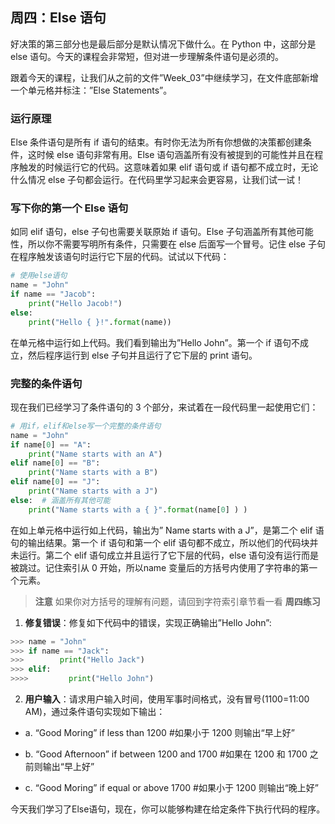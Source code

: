 ## 周四：Else 语句

好决策的第三部分也是最后部分是默认情况下做什么。在 Python 中，这部分是 else 语句。今天的课程会非常短，但对进一步理解条件语句是必须的。

跟着今天的课程，让我们从之前的文件”Week_03”中继续学习，在文件底部新增一个单元格并标注：”Else Statements”。

### 运行原理

Else 条件语句是所有 if 语句的结束。有时你无法为所有你想做的决策都创建条件，这时候 else 语句非常有用。Else 语句涵盖所有没有被提到的可能性并且在程序触发的时候运行它的代码。这意味着如果 elif 语句或 if 语句都不成立时，无论什么情况 else 子句都会运行。在代码里学习起来会更容易，让我们试一试！

### 写下你的第一个 Else 语句

如同 elif 语句，else 子句也需要关联原始 if 语句。Else 子句涵盖所有其他可能性，所以你不需要写明所有条件，只需要在 else 后面写一个冒号。记住 else 子句在程序触发该语句时运行它下层的代码。试试以下代码：

```python
# 使用else语句
name = "John"
if name == "Jacob":
    print("Hello Jacob!")
else:
    print("Hello { }!".format(name))
```

在单元格中运行如上代码。我们看到输出为”Hello John”。第一个 if 语句不成立，然后程序运行到 else 子句并且运行了它下层的 print 语句。

### 完整的条件语句

现在我们已经学习了条件语句的 3 个部分，来试着在一段代码里一起使用它们：

```python
# 用if，elif和else写一个完整的条件语句
name = "John"
if name[0] == "A":
    print("Name starts with an A")
elif name[0] == "B":
    print("Name starts with a B")
elif name[0] == "J":
    print("Name starts with a J")
else:  # 涵盖所有其他可能
    print("Name starts with a { }".format(name[0] ) )
```

在如上单元格中运行如上代码，输出为” Name starts with a J”，是第二个 elif 语句的输出结果。第一个 if 语句和第一个 elif 语句都不成立，所以他们的代码块并未运行。第二个 elif 语句成立并且运行了它下层的代码，else 语句没有运行而是被跳过。记住索引从 0 开始，所以name 变量后的方括号内使用了字符串的第一个元素。

> **注意** 如果你对方括号的理解有问题，请回到字符索引章节看一看
> **周四练习**

1. **修复错误**：修复如下代码中的错误，实现正确输出”Hello John”:

```python
>>> name = "John"
>>> if name == "Jack":
>>>		   print("Hello Jack")
>>> elif:
>>>>		 print("Hello John")
```

2. **用户输入**：请求用户输入时间，使用军事时间格式，没有冒号(1100=11:00 AM)，通过条件语句实现如下输出：

- a. “Good Moring” if less than 1200 
#如果小于 1200 则输出“早上好”

- b. “Good Afternoon” if between 1200 and 1700 
#如果在 1200 和 1700 之前则输出“早上好”

- c. “Good Moring” if equal or above 1700 
#如果小于 1200 则输出“晚上好”

今天我们学习了Else语句，现在，你可以能够构建在给定条件下执行代码的程序。
